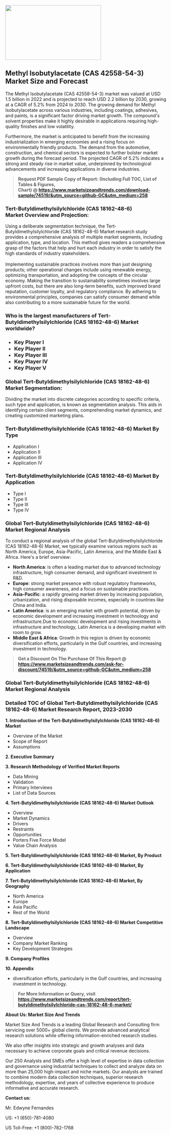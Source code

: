 <p><img class="alignnone size-medium wp-image-20088" src="https://ffe5etoiles.com/wp-content/uploads/2024/12/MST1-300x171.png" alt="" width="300" height="171" /></p><h2>Methyl Isobutylacetate (CAS 42558-54-3) Market Size and Forecast</h2><p>The Methyl Isobutylacetate (CAS 42558-54-3) market was valued at USD 1.5 billion in 2022 and is projected to reach USD 2.2 billion by 2030, growing at a CAGR of 5.2% from 2024 to 2030. The growing demand for Methyl Isobutylacetate across various industries, including coatings, adhesives, and paints, is a significant factor driving market growth. The compound's solvent properties make it highly desirable in applications requiring high-quality finishes and low volatility.</p><p>Furthermore, the market is anticipated to benefit from the increasing industrialization in emerging economies and a rising focus on environmentally friendly products. The demand from the automotive, construction, and chemical sectors is expected to further bolster market growth during the forecast period. The projected CAGR of 5.2% indicates a strong and steady rise in market value, underpinned by technological advancements and increasing applications in diverse industries.</p></p><blockquote id="" class=""><strong>Request PDF Sample Copy of Report: (Including Full TOC, List of Tables &amp; Figures, Chart)&nbsp;@&nbsp;<strong><a href="https://www.marketsizeandtrends.com/download-sample/74519/&utm_source=github-GC&utm_medium=258" target="_blank">https://www.marketsizeandtrends.com/download-sample/74519/&utm_source=github-GC&utm_medium=258</a></strong></strong></blockquote><h3 id="" class="">Tert-Butyldimethylsilylchloride (CAS 18162-48-6) Market&nbsp;Overview and Projection:</h3><p id="" class="">Using a deliberate segmentation technique, the Tert-Butyldimethylsilylchloride (CAS 18162-48-6) Market research study provides a comprehensive analysis of multiple market segments, including application, type, and location. This method gives readers a comprehensive grasp of the factors that help and hurt each industry in order to satisfy the high standards of industry stakeholders. <br /> <br />Implementing sustainable practices involves more than just designing products; other operational changes include using renewable energy, optimizing transportation, and adopting the concepts of the circular economy. Making the transition to sustainability sometimes involves large upfront costs, but there are also long-term benefits, such improved brand reputation, customer loyalty, and regulatory compliance. By adhering to environmental principles, companies can satisfy consumer demand while also contributing to a more sustainable future for the world.</p><h3 id="" class="">Who is the largest manufacturers of&nbsp;Tert-Butyldimethylsilylchloride (CAS 18162-48-6) Market worldwide?</h3><h3 class=""><p><ul><li>Key Player I </li><li> Key Player II </li><li> Key Player III </li><li> Key Player IV </li><li> Key Player V</li></ul></p></h3><h3 id="" class="">Global&nbsp;Tert-Butyldimethylsilylchloride (CAS 18162-48-6) Market Segmentation:</h3><p id="" class="">Dividing the market into discrete categories according to specific criteria, such type and application, is known as segmentation analysis. This aids in identifying certain client segments, comprehending market dynamics, and creating customized marketing plans.</p><h3 id="" class="">Tert-Butyldimethylsilylchloride (CAS 18162-48-6) Market&nbsp;By Type</h3><p><p><ul><li>Application I</li><li> Application II</li><li> Application III</li><li> Application IV</p></li></ul></p></p><h3 id="" class="">Tert-Butyldimethylsilylchloride (CAS 18162-48-6) Market&nbsp;By Application</h3><p class=""><p><ul><li>Type I</li><li> Type II</li><li> Type III</li><li> Type IV</li></ul></p></p><h3 id="" class="">Global Tert-Butyldimethylsilylchloride (CAS 18162-48-6) Market Regional Analysis</h3><p id="" class="">To conduct a regional analysis of the global Tert-Butyldimethylsilylchloride (CAS 18162-48-6) Market, we typically examine various regions such as North America, Europe, Asia-Pacific, Latin America, and the Middle East &amp; Africa. Here's a brief overview:</p><ul><li><strong>North America</strong>: is often a leading market due to advanced technology infrastructure, high consumer demand, and significant investment in R&amp;D.</li><li><strong>Europe</strong>: strong market presence with robust regulatory frameworks, high consumer awareness, and a focus on sustainable practices.</li><li><strong>Asia-Pacific</strong>: a rapidly growing market driven by increasing population, urbanization, and rising disposable incomes, especially in countries like China and India.</li><li><strong>Latin America</strong>: is an emerging market with growth potential, driven by economic development and increasing investment in technology and infrastructure.Due to economic development and rising investments in infrastructure and technology, Latin America is a developing market with room to grow.</li><li><strong>Middle East &amp; Africa</strong>: Growth in this region is driven by economic diversification efforts, particularly in the Gulf countries, and increasing investment in technology.</li></ul><blockquote id="" class=""><strong>Get a Discount On The Purchase Of This Report @ <strong><a href="https://www.marketsizeandtrends.com/ask-for-discount/74519/&utm_source=github-GC&utm_medium=258" target="_blank">https://www.marketsizeandtrends.com/ask-for-discount/74519/&utm_source=github-GC&utm_medium=258</a></strong></strong></blockquote><h3 id="" class="">Global Tert-Butyldimethylsilylchloride (CAS 18162-48-6) Market Regional Analysis</h3><h3 id="" class="">Detailed TOC of Global Tert-Butyldimethylsilylchloride (CAS 18162-48-6) Market Research Report, 2023-2030</h3><p id="" class=""><strong>1. Introduction of the Tert-Butyldimethylsilylchloride (CAS 18162-48-6) Market</strong></p><ul><li>Overview of the Market</li><li>Scope of Report</li><li>Assumptions</li></ul><p id="" class=""><strong>2. Executive Summary</strong></p><p id="" class=""><strong>3. Research Methodology of Verified Market Reports</strong></p><ul><li>Data Mining</li><li>Validation</li><li>Primary Interviews</li><li>List of Data Sources</li></ul><p id="" class=""><strong>4. Tert-Butyldimethylsilylchloride (CAS 18162-48-6) Market Outlook</strong></p><ul><li>Overview</li><li>Market Dynamics</li><li>Drivers</li><li>Restraints</li><li>Opportunities</li><li>Porters Five Force Model</li><li>Value Chain Analysis</li></ul><p id="" class=""><strong>5. Tert-Butyldimethylsilylchloride (CAS 18162-48-6) Market, By Product</strong></p><p id="" class=""><strong>6. Tert-Butyldimethylsilylchloride (CAS 18162-48-6) Market, By Application</strong></p><p id="" class=""><strong>7. Tert-Butyldimethylsilylchloride (CAS 18162-48-6) Market, By Geography</strong></p><ul><li>North America</li><li>Europe</li><li>Asia Pacific</li><li>Rest of the World</li></ul><p id="" class=""><strong>8. Tert-Butyldimethylsilylchloride (CAS 18162-48-6) Market Competitive Landscape</strong></p><ul><li>Overview</li><li>Company Market Ranking</li><li>Key Development Strategies</li></ul><p id="" class=""><strong>9. Company Profiles</strong></p><p id="" class=""><strong>10. Appendix</strong></p><ul><li>diversification efforts, particularly in the Gulf countries, and increasing investment in technology.</li></ul><blockquote id="" class=""><strong>For More Information or Query, visit <strong><strong><a href="https://www.marketsizeandtrends.com/report/tert-butyldimethylsilylchloride-cas-18162-48-6-market/" target="_blank">https://www.marketsizeandtrends.com/report/tert-butyldimethylsilylchloride-cas-18162-48-6-market/</a></strong></strong></strong></blockquote><p id="" class=""><strong>About Us: Market Size And Trends</strong></p><p id="" class="">Market Size And Trends is a leading Global Research and Consulting firm servicing over 5000+ global clients. We provide advanced analytical research solutions while offering information-enriched research studies.</p><p id="" class="">We also offer insights into strategic and growth analyses and data necessary to achieve corporate goals and critical revenue decisions.</p><p id="" class="">Our 250 Analysts and SMEs offer a high level of expertise in data collection and governance using industrial techniques to collect and analyze data on more than 25,000 high-impact and niche markets. Our analysts are trained to combine modern data collection techniques, superior research methodology, expertise, and years of collective experience to produce informative and accurate research.</p><p id="" class=""><strong>Contact us:</strong></p><p id="" class="">Mr. Edwyne Fernandes</p><p id="" class="">US: +1 (650)-781-4080</p><p id="" class="">US Toll-Free: +1 (800)-782-1768</p>
